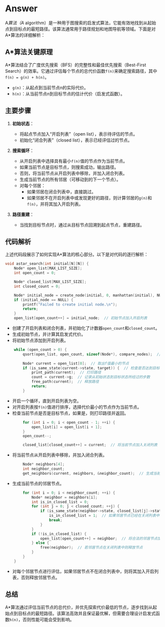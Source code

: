 # Answer
A*算法（A* algorithm）是一种用于图搜索的启发式算法，它能有效地找到从起始点到目标点的最短路径。该算法通常用于路径规划和地图导航等领域。下面是对A*算法的详细解析：

## A*算法关键原理

A*算法结合了广度优先搜索（BFS）的完整性和最佳优先搜索（Best-First Search）的效率。它通过评估每个节点的总代价函数`f(n)`来确定搜索路径，其中`f(n) = g(n) + h(n)`。
- `g(n)`：从起点到当前节点n的实际代价。
- `h(n)`：从当前节点n到目标节点的估计代价（启发式函数）。

## 主要步骤

1. **初始状态**：
    - 将起点节点加入“开启列表”（open list），表示待评估的节点。
    - 初始化“闭合列表”（closed list），表示已经评估过的节点。

2. **搜索循环**：
    - 从开启列表中选择具有最小`f(n)`值的节点作为当前节点。
    - 如果当前节点是目标节点，则搜索成功，输出路径。
    - 否则，将当前节点从开启列表中移除，并加入闭合列表。
    - 生成当前节点的所有邻居（可移动到的下一个节点）。
    - 对每个邻居：
        - 如果邻居在闭合列表中，直接跳过。
        - 如果邻居不在开启列表中或发现更好的路径，则计算邻居的`g(n)`和`f(n)`，并将其加入开启列表。

3. **路径重建**：
    - 当找到目标节点时，通过从目标节点回溯到起点节点，重建路径。

## 代码解析

上述代码段展示了如何实现A*算法的核心部分。以下是对代码的逐行解析：

```c
void astar_search(int initial[N][N]) {
    Node* open_list[MAX_LIST_SIZE];
    int open_count = 0;

    Node* closed_list[MAX_LIST_SIZE];
    int closed_count = 0;

    Node* initial_node = create_node(initial, 0, manhattan(initial), NULL);  // 生成初始节点
    if (initial_node == NULL) {
        printf("Failed to create initial node.\n");
        return;
    }
    open_list[open_count++] = initial_node;  // 初始节点加入开启列表
```
- 创建了开启列表和闭合列表，并初始化了计数器`open_count`和`closed_count`。
- 生成初始节点，并计算其启发式代价。
- 将初始节点添加到开启列表。

```c
    while (open_count > 0) {
        qsort(open_list, open_count, sizeof(Node*), compare_nodes);  // 根据f值对开启列表排序
        
        Node* current = open_list[0];  // 取出f值最小的节点
        if (is_same_state(current->state, target)) {  // 检查是否达到目标状态
            print_path(current);  // 打印路径
            count = current->g;  // 记录从初始状态到目标状态所经过的步数
            free_path(current);  // 释放路径
            return;
        }
```
- 开启一个循环，直到开启列表为空。
- 对开启列表按`f(n)`值进行排序，选择代价最小的节点作为当前节点。
- 检查当前节点是否是目标节点，如果是，则打印路径并返回。

```c
        for (int i = 0; i < open_count - 1; ++i) {
            open_list[i] = open_list[i + 1];
        }
        open_count--;

        closed_list[closed_count++] = current;  // 将当前节点加入关闭列表
```
- 将当前节点从开启列表中移除，并加入闭合列表。

```c
        Node* neighbors[4];
        int neighbor_count;
        get_neighbors(current, neighbors, &neighbor_count);  // 生成当前节点的所有邻居节点
```
- 生成当前节点的邻居节点。

```c
        for (int i = 0; i < neighbor_count; ++i) {
            Node* neighbor = neighbors[i];
            int is_in_closed_list = 0;
            for (int j = 0; j < closed_count; ++j) {
                if (is_same_state(neighbor->state, closed_list[j]->state)) {
                    is_in_closed_list = 1;  // 如果邻居节点已经在关闭列表中则跳过
                    break;
                }
            }
            if (!is_in_closed_list) {
                open_list[open_count++] = neighbor;  // 将合法的邻居节点加入开启列表
            } else {
                free(neighbor);  // 若邻居节点在关闭列表中则释放节点
            }
        }
    }
```
- 对每个邻居节点进行评估，如果邻居节点不在闭合列表中，则将其加入开启列表，否则释放邻居节点。

## 总结

A*算法通过评估当前节点的总代价，并优先探索代价最低的节点，逐步找到从起始点到目标点的最短路径。该算法高效并且保证最优解，但需要合理设计启发式函数`h(n)`，否则性能可能会受到影响。